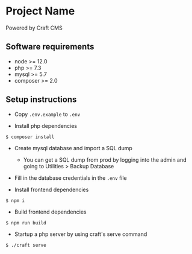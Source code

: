 # Project Name

Powered by Craft CMS

## Software requirements
- node >= 12.0
- php >= 7.3
- mysql >= 5.7
- composer >= 2.0

## Setup instructions

- Copy `.env.example` to `.env`

- Install php dependencies
```
$ composer install
```

- Create mysql database and import a SQL dump
    - You can get a SQL dump from prod by logging into the admin and going to Utilities > Backup Database

- Fill in the database credentials in the `.env` file

- Install frontend dependencies
```
$ npm i
```

- Build frontend dependencies
```
$ npm run build
```

- Startup a php server by using craft's serve command
```
$ ./craft serve
```
